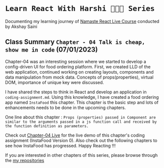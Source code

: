 # `Learn React With Harshi 👩🏻‍💻 Series`
   Documenting my learning journey of [Namaste React Live Course](https://learn.namastedev.com/) conducted by Akshay Saini

## Class Summary `Chapter - 04 Talk is cheap, show me in code` (07/01/2023)
  Chapter-04 was an interesting session where we started to develop a config-driven UI for food ordering platform. First, we created LLD of the web application, continued working on creating layouts, components and data manipulation from mock data. Concepts of props(properties), virtual DOM, importance of unique key were discussed. 
  
  I have shared the steps to think in React and develop an application in `coding-assignment.md`. Using this knowledge, I have created a food ordering app named `InstaFood` this chapter. This chapter is the basic step and lots of enhancements needs to be done in the upcoming chapters. 


One line about this chapter : `Props (properties) passed in Component are similar to the arguments passed in a js function call and received by the function definition as parameters.`


Check out [Chapter-04 Live](https://learn-react-with-harshi-chapter-04.netlify.app/) for the live demo of this chapter's coding assignment (InstaFood Version 0). Also check out the following chapters to see how InstaFood has progressed. Happy Reacting !!!



If you are interested in other chapters of this series, please browse through the [my repositories](https://github.com/orgs/Learn-React-With-Harshi/repositories)
